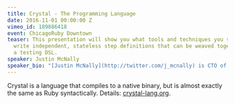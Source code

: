 ```yaml
---
title: Crystal - The Programming Language
date: 2016-11-01 00:00:00 Z
vimeo_id: 189886418
event: ChicagoRuby Downtown
teaser: This presentation will show you what tools and techniques you should use to
  write independent, stateless step definitions that can be weaved together to form
  a testing DSL.
speaker: Justin McNally
speaker_bio: "[Justin McNally](http://twitter.com/j_mcnally) is CTO of [Chowly](http://chowlyinc.com)."
---
```


Crystal is a language that compiles to a native binary, but is almost exactly the same as Ruby syntactically. Details: [crystal-lang.org](http://crystal-lang.org).
